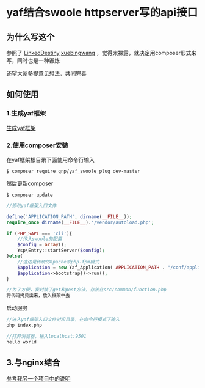 # yaf结合swoole httpserver写的api接口

## 为什么写这个
参照了 [LinkedDestiny](https://github.com/LinkedDestiny/swoole-yaf)   [xuebingwang](https://github.com/xuebingwang/xbw-swoole-yaf) ，觉得太裸露，就决定用composer形式来写，同时也是一种锻炼

还望大家多提意见想法，共同完善

## 如何使用

### 1.生成yaf框架
[生成yaf框架](https://github.com/laruence/yaf/tree/master/tools/cg)

### 2.使用composer安装

在yaf框架根目录下面使用命令行输入
```
$ composer require gnp/yaf_swoole_plug dev-master 
```

然后更新composer
```
$ composer update
```

```php
//修改yaf框架入口文件

define('APPLICATION_PATH', dirname(__FILE__));
require_once dirname(__FILE__).'/vendor/autoload.php';

if (PHP_SAPI === 'cli'){
    //传入swoole的配置
	$config = array();
   	Ysp\Entry::startServer($config);
}else{
    //这边是传统的apache或php-fpm模式
	$application = new Yaf_Application( APPLICATION_PATH . "/conf/application.ini");
	$application->bootstrap()->run();
}

//为了方便，我封装了get和post方法，存放在src/common/function.php
将代码拷贝出来，放入框架中去
```

启动服务
```php
//进入yaf框架入口文件对应目录，在命令行模式下输入
php index.php

//打开浏览器，输入localhost:9501
hello world
```

## 3.与nginx结合
[参考我另一个项目中的说明](https://github.com/gnpok/yafApi)
